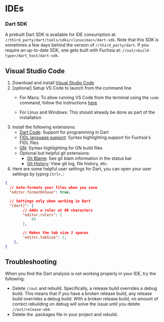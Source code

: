 # IDEs

### Dart SDK

A prebuilt Dart SDK is available for IDE consumption at:
`//third_party/dart/tools/sdks/<linux|mac>/dart-sdk`.
Note that this SDK is sometimes a few days behind the version of
`//third_party/dart`. If you require an up-to-date SDK, one gets built with
Fuchsia at:
`//out/<build-type>/dart_host/dart-sdk`.

## Visual Studio Code

1. Download and install [Visual Studio Code](https://code.visualstudio.com/)
1. [optional] Setup VS Code to launch from the command line
    * For Macs: To allow running VS Code from the terminal using the `code` command, follow the instructions [here](https://code.visualstudio.com/docs/setup/mac#_launching-from-the-command-line)

    * For Linux and Windows: This should already be done as part of the installation
1. Install the following extensions:
    * [Dart Code](https://marketplace.visualstudio.com/items?itemName=Dart-Code.dart-code): Support for programming in Dart
    * [FIDL language support](https://marketplace.visualstudio.com/items?itemName=fuchsia-authors.language-fidl): Syntax highlighting support for Fuchsia's FIDL files
    * [GN](https://marketplace.visualstudio.com/items?itemName=npclaudiu.vscode-gn): Syntax highlighting for GN build files
    * Optional but helpful git extensions:
      * [Git Blame](https://marketplace.visualstudio.com/items?itemName=waderyan.gitblame): See git blam information in the status bar
      * [Git History](https://marketplace.visualstudio.com/items?itemName=donjayamanne.githistory): View git log, file history, etc.
1. Here are some helpful user settings for Dart, you can open your user settings by typing `Ctrl+,`:
```json
{
  // Auto-formats your files when you save
  "editor.formatOnSave": true,

  // Settings only when working in Dart
  "[dart]": {
        // Adds a ruler at 80 characters
        "editor.rulers": [
            80
        ],

        // Makes the tab size 2 spaces
        "editor.tabSize": 2,
    },
}

```


## Troubleshooting

When you find the Dart analysis is not working properly in your IDE, try the
following:
- Delete `//out` and rebuild. Specifically, a release build overrides a debug
  build. This means that if you have a broken release build, any release build
  overrides a debug build. With a broken release build, no amount of correct
  rebuilding on debug will solve the issue until you delete
  `//out/release-x64`.
- Delete the .packages file in your project and rebuild.
